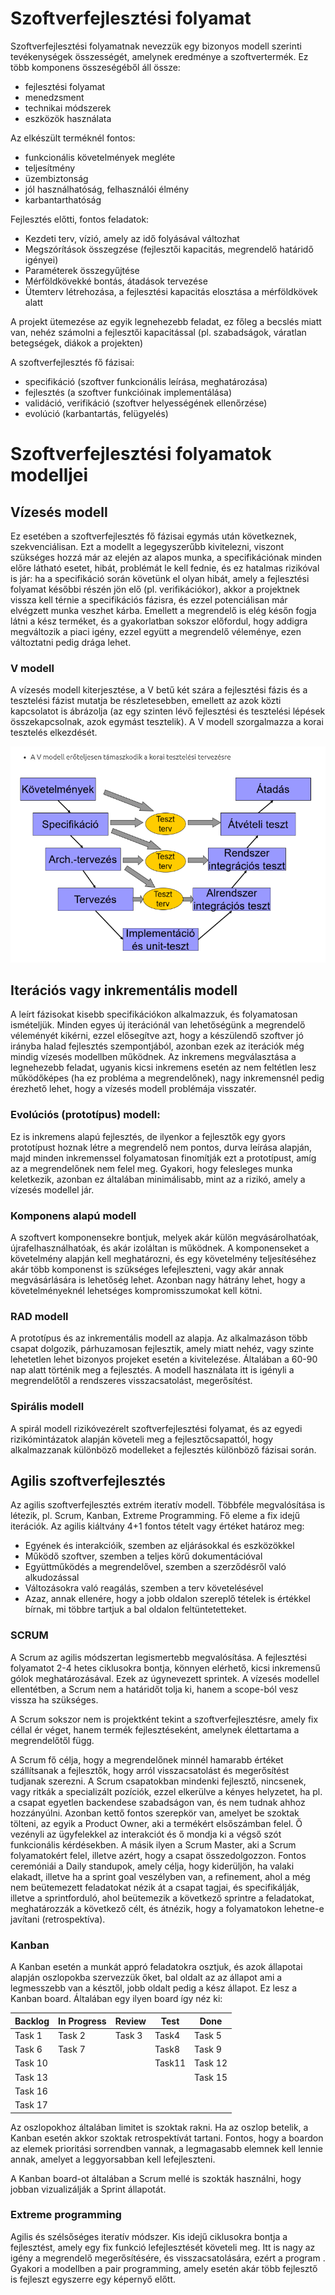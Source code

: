 # Szoftverfejlesztési folyamat

Szoftverfejlesztési folyamatnak nevezzük egy bizonyos modell szerinti tevékenységek összességét, amelynek eredménye a szoftvertermék. Ez több komponens összeségéből áll össze:

- fejlesztési folyamat
- menedzsment
- technikai módszerek
- eszközök használata

Az elkészült terméknél fontos:

- funkcionális követelmények megléte
- teljesítmény
- üzembiztonság
- jól használhatóság, felhasználói élmény
- karbantarthatóság

Fejlesztés előtti, fontos feladatok:

- Kezdeti terv, vízió, amely az idő folyásával változhat
- Megszórítások összegzése (fejlesztői kapacitás, megrendelő határidő igényei)
- Paraméterek összegyűjtése
- Mérföldkövekké bontás, átadások tervezése
- Ütemterv létrehozása, a fejlesztési kapacitás elosztása a mérföldkövek alatt

A projekt ütemezése az egyik legnehezebb feladat, ez főleg a becslés miatt van, nehéz számolni a fejlesztői kapacitással (pl. szabadságok, váratlan betegségek, diákok a projekten)

A szoftverfejlesztés fő fázisai:

- specifikáció (szoftver funkcionális leírása, meghatározása)
- fejlesztés (a szoftver funkcióinak implementálása)
- validáció, verifikáció (szoftver helyességének ellenőrzése)
- evolúció (karbantartás, felügyelés)

# Szoftverfejlesztési folyamatok modelljei

## Vízesés modell

Ez esetében a szoftverfejlesztés fő fázisai egymás után következnek, szekvenciálisan. Ezt a modellt a legegyszerűbb kivitelezni, viszont szükséges hozzá már az elején az alapos munka, a specifikációnak minden előre látható esetet, hibát, problémát le kell fednie, és ez hatalmas rizikóval is jár: ha a specifikáció során követünk el olyan hibát, amely a fejlesztési folyamat későbbi részén jön elő (pl. verifikációkor), akkor a projektnek vissza kell térnie a specifikációs fázisra, és ezzel potenciálisan már elvégzett munka veszhet kárba. Emellett a megrendelő is elég későn fogja látni a kész terméket, és a gyakorlatban sokszor előfordul, hogy addigra megváltozik a piaci igény, ezzel együtt a megrendelő véleménye, ezen változtatni pedig drága lehet.

### V modell

A vízesés modell kiterjesztése, a V betű két szára a fejlesztési fázis és a tesztelési fázist mutatja be részletesebben, emellett az azok közti kapcsolatot is ábrázolja (az egy szinten lévő fejlesztési és tesztelési lépések összekapcsolnak, azok egymást tesztelik). A V modell szorgalmazza a korai tesztelés elkezdését.

![](23_vmodell.png)

## Iterációs vagy inkrementális modell

A leírt fázisokat kisebb specifikációkon alkalmazzuk, és folyamatosan ismételjük. Minden egyes új iterációnál van lehetőségünk a megrendelő véleményét kikérni, ezzel elősegítve azt, hogy a készülendő szoftver jó irányba halad fejlesztés szempontjából, azonban ezek az iterációk még mindig vízesés modellben működnek. Az inkremens megválasztása a legnehezebb feladat, ugyanis kicsi inkremens esetén az nem feltétlen lesz működőképes (ha ez probléma a megrendelőnek), nagy inkremensnél pedig érezhető lehet, hogy a vízesés modell problémája visszatér.

### Evolúciós (prototípus) modell:

Ez is inkremens alapú fejlesztés, de ilyenkor a fejlesztők egy gyors prototípust hoznak létre a megrendelő nem pontos, durva leírása alapján, majd minden inkremenssel folyamatosan finomítják ezt a prototípust, amíg az a megrendelőnek nem felel meg. Gyakori, hogy felesleges munka keletkezik, azonban ez általában minimálisabb, mint az a rizikó, amely a vízesés modellel jár.

### Komponens alapú modell

A szoftvert komponensekre bontjuk, melyek akár külön megvásárolhatóak, újrafelhasználhatóak, és akár izoláltan is működnek. A komponenseket a követelmény alapján kell meghatározni, és egy követelmény teljesítéséhez akár több komponenst is szükséges lefejleszteni, vagy akár annak megvásárlására is lehetőség lehet. Azonban nagy hátrány lehet, hogy a követelményeknél lehetséges kompromisszumokat kell kötni.

### RAD modell

A prototípus és az inkrementális modell az alapja. Az alkalmazáson több csapat dolgozik, párhuzamosan fejlesztik, amely miatt nehéz, vagy szinte lehetetlen lehet bizonyos projeket esetén a kivitelezése. Általában a 60-90 nap alatt történik meg a fejlesztés. A modell használata itt is igényli a megrendelőtől a rendszeres visszacsatolást, megerősítést.

### Spirális modell

A spirál modell rizikóvezérelt szoftverfejlesztési folyamat, és az egyedi rizikómintázatok alapján követeli meg a fejlesztőcsapattól, hogy alkalmazzanak különböző modelleket a fejlesztés különböző fázisai során.

## Agilis szoftverfejlesztés

Az agilis szoftverfejlesztés extrém iteratív modell. Többféle megvalósítása is létezik, pl. Scrum, Kanban, Extreme Programming. Fő eleme a fix idejű iterációk. Az agilis kiáltvány 4+1 fontos tételt vagy értéket határoz meg:

- Egyének és interakcióik, szemben az eljárásokkal és eszközökkel
- Működő szoftver, szemben a teljes körű dokumentációval
- Együttműködés a megrendelővel, szemben a szerződésről való alkudozással
- Változásokra való reagálás, szemben a terv követelésével
- Azaz, annak ellenére, hogy a jobb oldalon szereplő tételek is értékkel bírnak, mi többre tartjuk a bal oldalon feltüntetetteket.

### SCRUM

A Scrum az agilis módszertan legismertebb megvalósítása. A fejlesztési folyamatot 2-4 hetes ciklusokra bontja, könnyen elérhető, kicsi inkremensű gólok meghatározásával. Ezek az úgynevezett sprintek. A vízesés modellel ellentétben, a Scrum nem a határidőt tolja ki, hanem a scope-ból vesz vissza ha szükséges.

A Scrum sokszor nem is projektként tekint a szoftverfejlesztésre, amely fix céllal ér véget, hanem termék fejlesztéseként, amelynek élettartama a megrendelőtől függ.

A Scrum fő célja, hogy a megrendelőnek minnél hamarabb értéket szállítsanak a fejlesztők, hogy arról visszacsatolást és megerősítést tudjanak szerezni. A Scrum csapatokban mindenki fejlesztő, nincsenek, vagy ritkák a specializált pozíciók, ezzel elkerülve a kényes helyzetet, ha pl. a csapat egyetlen backendese szabadságon van, és nem tudnak ahhoz hozzányúlni. Azonban kettő fontos szerepkör van, amelyet be szoktak tölteni, az egyik a Product Owner, aki a termékért elsőszámban felel. Ő vezényli az ügyfelekkel az interakciót és ő mondja ki a végső szót funkcionális kérdésekben. A másik ilyen a Scrum Master, aki a Scrum folyamatokért felel, illetve azért, hogy a csapat összedolgozzon. Fontos ceremóniái a Daily standupok, amely célja, hogy kiderüljön, ha valaki elakadt, illetve ha a sprint goal veszélyben van, a refinement, ahol a még nem beütemezett feladatokat nézik át a csapat tagjai, és specifikálják, illetve a sprintforduló, ahol beütemezik a következő sprintre a feladatokat, meghatározzák a következő célt, és átnézik, hogy a folyamatokon lehetne-e javítani (retrospektíva).

### Kanban

A Kanban esetén a munkát appró feladatokra osztjuk, és azok állapotai alapján oszlopokba szervezzük őket, bal oldalt az az állapot ami a legmesszebb van a késztől, jobb oldalt pedig a kész állapot. Ez lesz a Kanban board. Általában egy ilyen board így néz ki:

| Backlog | In Progress | Review | Test   | Done    |
| ------- | ----------- | ------ | ------ | ------- |
| Task 1  | Task 2      | Task 3 | Task4  | Task 5  |
| Task 6  | Task 7      |        | Task8  | Task 9  |
| Task 10 |             |        | Task11 | Task 12 |
| Task 13 |             |        |        | Task 15 |
| Task 16 |             |        |        |         |
| Task 17 |             |        |        |         |

Az oszlopokhoz általában limitet is szoktak rakni. Ha az oszlop betelik, a Kanban esetén akkor szoktak retrospektívát tartani. Fontos, hogy a boardon az elemek prioritási sorrendben vannak, a legmagasabb elemnek kell lennie annak, amelyet a leggyorsabban kell lefejleszteni.

A Kanban board-ot általában a Scrum mellé is szokták használni, hogy jobban vizualizálják a Sprint állapotát.

### Extreme programming

Agilis és szélsőséges iteratív módszer. Kis idejű ciklusokra bontja a fejlesztést, amely egy fix funkció lefejlesztését követeli meg. Itt is nagy az igény a megrendelő megerősítésére, és visszacsatolására, ezért a program . Gyakori a modellben a pair programming, amely esetén akár több fejlesztő is fejleszt egyszerre egy képernyő előtt.
